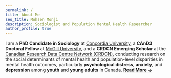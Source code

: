 ```yaml
---
permalink: /
title: About Me
seo_title: Mohsen Monji
description: Sociologist and Population Mental Health Researcher
author_profile: true
---
```


I am a **PhD Candidate in Sociology** at [Concordia University](https://www.concordia.ca/artsci/sociology-anthropology.html), a **CAnD3 Doctoral Fellow** at [McGill University](https://www.mcgill.ca/cand3/our-people/fellows-2024-25), and a **CRDCN Emerging Scholar** at the [Canadian Research Data Centre Network (CRDCN)](https://crdcn.ca), conducting research on the social determinants of mental health and population-level disparities in mental health outcomes, particularly **psychological distress**, **anxiety**, and **depression** among **youth** and **young adults** in Canada. [**Read More →**](/bio/)
